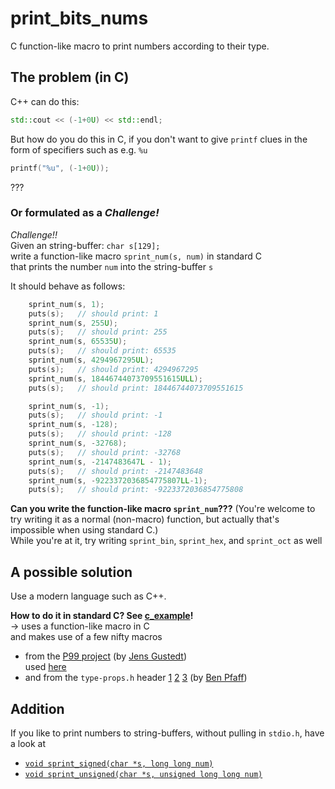 # print_bits_nums
C function-like macro to print numbers according to their type.

## The problem (in C)

C++ can do this:
```cpp
std::cout << (-1+0U) << std::endl;
```

But how do you do this in C, if you don't want to give `printf` clues in the form of specifiers such as e.g. `%u`
```c
printf("%u", (-1+0U));
```
???

### Or formulated as a *Challenge!*

*Challenge!!*  
Given an string-buffer: `char s[129];`  
write a function-like macro `sprint_num(s, num)` in standard C  
that prints the number `num` into the string-buffer `s`

It should behave as follows:
```cpp
    sprint_num(s, 1);
    puts(s);   // should print: 1
    sprint_num(s, 255U);
    puts(s);   // should print: 255    
    sprint_num(s, 65535U);
    puts(s);   // should print: 65535
    sprint_num(s, 4294967295UL);
    puts(s);   // should print: 4294967295
    sprint_num(s, 18446744073709551615ULL);
    puts(s);   // should print: 18446744073709551615

    sprint_num(s, -1);
    puts(s);   // should print: -1
    sprint_num(s, -128);
    puts(s);   // should print: -128
    sprint_num(s, -32768);
    puts(s);   // should print: -32768
    sprint_num(s, -2147483647L - 1);
    puts(s);   // should print: -2147483648
    sprint_num(s, -9223372036854775807LL-1);
    puts(s);   // should print: -9223372036854775808

```

**Can you write the function-like macro `sprint_num`???** (You're welcome to try writing it as a normal (non-macro) function, but actually that's impossible when using standard C.)  
While you're at it, try writing `sprint_bin`, `sprint_hex`, and `sprint_oct` as well

## A possible solution

Use a modern language such as C++.

**How to do it in standard C? See [c_example](https://github.com/ajneu/print_bits_nums/tree/master/c_example)!**  
-> uses a function-like macro in C  
and makes use of a few nifty macros 
* from the [P99 project](http://p99.gforge.inria.fr/) (by [Jens Gustedt](https://gustedt.wordpress.com/))  
used [here](https://github.com/ajneu/print_bits_nums/blob/master/c_example/include/print_bits.h#L7)
* and from the `type-props.h` header [1](http://yuba.stanford.edu/git/gitweb.cgi?p=openflow.git;a=commit;h=fd90251602dd04eb3a954b1eda790e781b03d9f8) [2](https://github.com/noxrepo/openflow/blob/master/lib/type-props.h) [3](https://github.com/openvswitch/ovs/blob/master/lib/type-props.h) (by [Ben Pfaff](http://benpfaff.org/))


## Addition

If you like to print numbers to string-buffers, without pulling in `stdio.h`, have a look at
* [`void sprint_signed(char *s, long long num)`](https://github.com/ajneu/print_bits_nums/blob/master/c_example/src/print_bits.c#L70)
* [`void sprint_unsigned(char *s, unsigned long long num)`](https://github.com/ajneu/print_bits_nums/blob/master/c_example/src/print_bits.c#L81)

